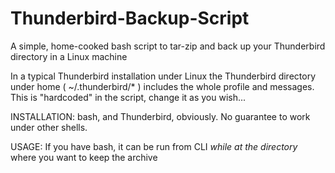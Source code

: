 # Thunderbird-Backup-Script

A simple, home-cooked bash script to tar-zip and back up your Thunderbird directory in a Linux machine

In a typical Thunderbird installation under Linux the Thunderbird directory under home ( ~/.thunderbird/* ) includes the whole profile and messages. This is "hardcoded" in the script, change it as you wish...

INSTALLATION: bash, and Thunderbird, obviously. No guarantee to work under other shells.

USAGE: If you have bash, it can be run from CLI _while at the directory_ where you want to keep the archive
